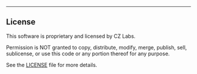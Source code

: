 ____________________________________________________________

## License
This software is proprietary and licensed by CZ Labs. 

Permission is NOT granted to copy, distribute, modify, merge, publish, sell, sublicense, or use this code or any portion thereof for any purpose. 

See the [LICENSE](./LICENSE) file for more details.
